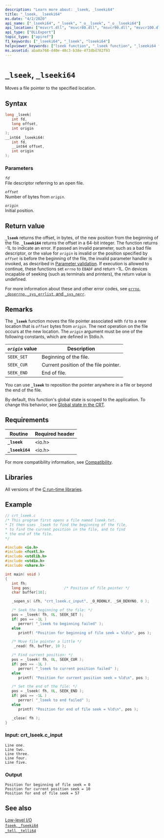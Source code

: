 ```yaml
---
description: "Learn more about: _lseek, _lseeki64"
title: "_lseek, _lseeki64"
ms.date: "4/2/2020"
api_name: ["_lseeki64", "_lseek", "_o__lseek", "_o__lseeki64"]
api_location: ["msvcrt.dll", "msvcr80.dll", "msvcr90.dll", "msvcr100.dll", "msvcr100_clr0400.dll", "msvcr110.dll", "msvcr110_clr0400.dll", "msvcr120.dll", "msvcr120_clr0400.dll", "ucrtbase.dll", "api-ms-win-crt-stdio-l1-1-0.dll", "api-ms-win-crt-private-l1-1-0.dll"]
api_type: ["DLLExport"]
topic_type: ["apiref"]
f1_keywords: ["_lseeki64", "_lseek", "lseeki64"]
helpviewer_keywords: ["lseek function", "_lseek function", "_lseeki64 function", "lseeki64 function", "file pointers [C++], moving", "seek file pointers"]
ms.assetid: aba8a768-d40e-48c3-b38e-473dbd782f93
---
```

# `_lseek`, `_lseeki64`

Moves a file pointer to the specified location.

## Syntax

```C
long _lseek(
   int fd,
   long offset,
   int origin
);
__int64 _lseeki64(
   int fd,
   __int64 offset,
   int origin
);
```

### Parameters

*`fd`*\
File descriptor referring to an open file.

*`offset`*\
Number of bytes from *`origin`*.

*`origin`*\
Initial position.

## Return value

**`_lseek`** returns the offset, in bytes, of the new position from the beginning of the file. **`_lseeki64`** returns the offset in a 64-bit integer. The function returns -1L to indicate an error. If passed an invalid parameter, such as a bad file descriptor, or the value for *`origin`* is invalid or the position specified by *`offset`* is before the beginning of the file, the invalid parameter handler is invoked, as described in [Parameter validation](../parameter-validation.md). If execution is allowed to continue, these functions set `errno` to `EBADF` and return -1L. On devices incapable of seeking (such as terminals and printers), the return value is undefined.

For more information about these and other error codes, see [`errno`, `_doserrno`, `_sys_errlist`, and `_sys_nerr`](../errno-doserrno-sys-errlist-and-sys-nerr.md).

## Remarks

The **`_lseek`** function moves the file pointer associated with *`fd`* to a new location that is *`offset`* bytes from *`origin`*. The next operation on the file occurs at the new location. The *`origin`* argument must be one of the following constants, which are defined in Stdio.h.

| *`origin`* value | Description |
|---|---|
| `SEEK_SET` | Beginning of the file. |
| `SEEK_CUR` | Current position of the file pointer. |
| `SEEK_END` | End of file. |

You can use **`_lseek`** to reposition the pointer anywhere in a file or beyond the end of the file.

By default, this function's global state is scoped to the application. To change this behavior, see [Global state in the CRT](../global-state.md).

## Requirements

| Routine | Required header |
|---|---|
| **`_lseek`** | \<io.h> |
| **`_lseeki64`** | \<io.h> |

For more compatibility information, see [Compatibility](../compatibility.md).

## Libraries

All versions of the [C run-time libraries](../crt-library-features.md).

## Example

```C
// crt_lseek.c
/* This program first opens a file named lseek.txt.
* It then uses _lseek to find the beginning of the file,
* to find the current position in the file, and to find
* the end of the file.
*/

#include <io.h>
#include <fcntl.h>
#include <stdlib.h>
#include <stdio.h>
#include <share.h>

int main( void )
{
   int fh;
   long pos;               /* Position of file pointer */
   char buffer[10];

   _sopen_s( &fh, "crt_lseek.c_input", _O_RDONLY, _SH_DENYNO, 0 );

   /* Seek the beginning of the file: */
   pos = _lseek( fh, 0L, SEEK_SET );
   if( pos == -1L )
      perror( "_lseek to beginning failed" );
   else
      printf( "Position for beginning of file seek = %ld\n", pos );

   /* Move file pointer a little */
    _read( fh, buffer, 10 );

   /* Find current position: */
   pos = _lseek( fh, 0L, SEEK_CUR );
   if( pos == -1L )
      perror( "_lseek to current position failed" );
   else
      printf( "Position for current position seek = %ld\n", pos );

   /* Set the end of the file: */
   pos = _lseek( fh, 0L, SEEK_END );
   if( pos == -1L )
      perror( "_lseek to end failed" );
   else
      printf( "Position for end of file seek = %ld\n", pos );

   _close( fh );
}
```

### Input: crt_lseek.c_input

```Input
Line one.
Line two.
Line three.
Line four.
Line five.
```

### Output

```Output
Position for beginning of file seek = 0
Position for current position seek = 10
Position for end of file seek = 57
```

## See also

[Low-level I/O](../low-level-i-o.md)\
[`fseek`, `_fseeki64`](fseek-fseeki64.md)\
[`_tell`, `_telli64`](tell-telli64.md)
